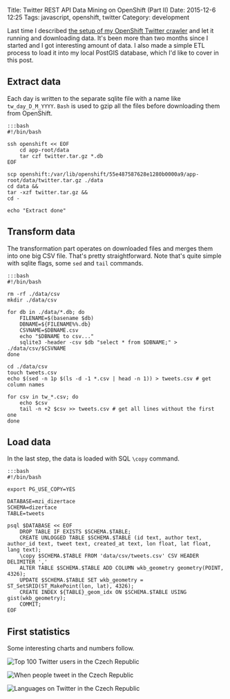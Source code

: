Title: Twitter REST API Data Mining on OpenShift (Part II)
Date: 2015-12-6 12:25
Tags: javascript, openshift, twitter
Category: development

Last time I described [the setup of my OpenShift Twitter crawler]({filename}../2015/twitter-rest-api-data-mining-on-openshift.md) and let it running and downloading data. It's been more than two months since I started and I got interesting amount of data. I also made a simple ETL process to load it into my local PostGIS database, which I'd like to cover in this post.

## Extract data

Each day is written to the separate sqlite file with a name like `tw_day_D_M_YYYY`. `Bash` is used to gzip all the files before downloading them from OpenShift.

    :::bash
    #!/bin/bash

    ssh openshift << EOF
        cd app-root/data
        tar czf twitter.tar.gz *.db
    EOF

    scp openshift:/var/lib/openshift/55e487587628e1280b0000a9/app-root/data/twitter.tar.gz ./data
    cd data &&
    tar -xzf twitter.tar.gz &&
    cd -

    echo "Extract done"

## Transform data

The transformation part operates on downloaded files and merges them into one big CSV file. That's pretty straightforward. Note that's quite simple with sqlite flags, some `sed` and `tail` commands.

    :::bash
    #!/bin/bash

    rm -rf ./data/csv
    mkdir ./data/csv

    for db in ./data/*.db; do
        FILENAME=$(basename $db)
        DBNAME=${FILENAME%%.db}
        CSVNAME=$DBNAME.csv
        echo "$DBNAME to csv..."
        sqlite3 -header -csv $db "select * from $DBNAME;" > ./data/csv/$CSVNAME
    done

    cd ./data/csv
    touch tweets.csv
    echo $(sed -n 1p $(ls -d -1 *.csv | head -n 1)) > tweets.csv # get column names

    for csv in tw_*.csv; do
        echo $csv
        tail -n +2 $csv >> tweets.csv # get all lines without the first one
    done

## Load data

In the last step, the data is loaded with SQL `\copy` command.

    :::bash
    #!/bin/bash

    export PG_USE_COPY=YES

    DATABASE=mzi_dizertace
    SCHEMA=dizertace
    TABLE=tweets

    psql $DATABASE << EOF
        DROP TABLE IF EXISTS $SCHEMA.$TABLE;
        CREATE UNLOGGED TABLE $SCHEMA.$TABLE (id text, author text, author_id text, tweet text, created_at text, lon float, lat float, lang text);
        \copy $SCHEMA.$TABLE FROM 'data/csv/tweets.csv' CSV HEADER DELIMITER ','
        ALTER TABLE $SCHEMA.$TABLE ADD COLUMN wkb_geometry geometry(POINT, 4326);
        UPDATE $SCHEMA.$TABLE SET wkb_geometry = ST_SetSRID(ST_MakePoint(lon, lat), 4326);
        CREATE INDEX ${TABLE}_geom_idx ON $SCHEMA.$TABLE USING gist(wkb_geometry);
        COMMIT;
    EOF

## First statistics

Some interesting charts and numbers follow.

<p class="text-center"><img title="Top 100 Twitter users in the Czech Republic" src="{static}/assets/twitter-rest-api-data-mining-on-openshift-part-ii/authors.png" class="img-responsive centered"></p>

<p class="text-center"><img title="When people tweet in the Czech Republic" src="{static}/assets/twitter-rest-api-data-mining-on-openshift-part-ii/hours.png" class="img-responsive centered"></p>

<p class="text-center"><img title="Languages on Twitter in the Czech Republic" src="{static}/assets/twitter-rest-api-data-mining-on-openshift-part-ii/languages.png" class="img-responsive centered"></p>
